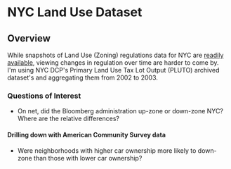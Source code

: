# NYC Land Use Dataset

## Overview

While snapshots of Land Use (Zoning) regulations data for NYC  are [readily available](https://zola.planning.nyc.gov/about/), viewing changes in regulation over time are harder to come by. I'm using NYC DCP's Primary Land Use Tax Lot Output (PLUTO) archived dataset's and aggregating them from 2002 to 2003.

### Questions of Interest

- On net, did the Bloomberg administration up-zone or down-zone NYC? Where are the relative differences?

#### Drilling down with American Community Survey data

- Were neighborhoods with higher car ownership more likely to down-zone than those with lower car ownership? 
